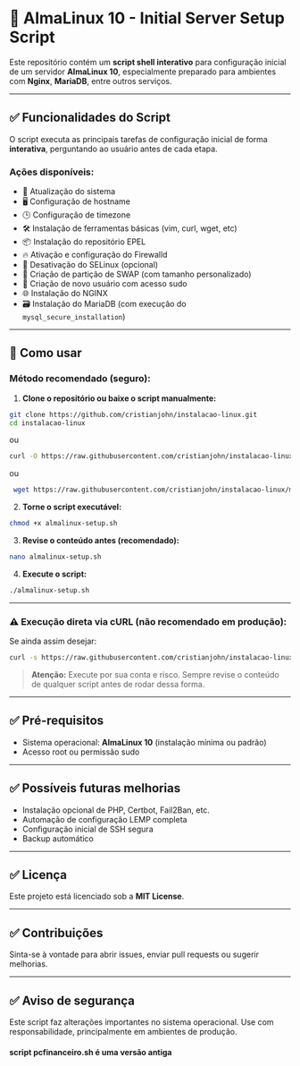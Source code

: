 # 📌 AlmaLinux 10 - Initial Server Setup Script

Este repositório contém um **script shell interativo** para configuração inicial de um servidor **AlmaLinux 10**, especialmente preparado para ambientes com **Nginx**, **MariaDB**, entre outros serviços.

---

## ✅ Funcionalidades do Script

O script executa as principais tarefas de configuração inicial de forma **interativa**, perguntando ao usuário antes de cada etapa.

### Ações disponíveis:

- 🔄 Atualização do sistema
- 🖥️ Configuração de hostname
- 🕒 Configuração de timezone
- 🛠️ Instalação de ferramentas básicas (vim, curl, wget, etc)
- 📦 Instalação do repositório EPEL
- 🔥 Ativação e configuração do Firewalld
- 🚫 Desativação do SELinux (opcional)
- 💾 Criação de partição de SWAP (com tamanho personalizado)
- 👤 Criação de novo usuário com acesso sudo
- 🌐 Instalação do NGINX
- 🗃️ Instalação do MariaDB (com execução do `mysql_secure_installation`)

---

## 🚀 Como usar

### Método recomendado (seguro):

1. **Clone o repositório ou baixe o script manualmente:**

```bash
git clone https://github.com/cristianjohn/instalacao-linux.git
cd instalacao-linux
```

ou

```bash
curl -O https://raw.githubusercontent.com/cristianjohn/instalacao-linux/main/almalinux-setup.sh
```

ou

```bash
 wget https://raw.githubusercontent.com/cristianjohn/instalacao-linux/main/almalinux-setup.sh
 ```

2. **Torne o script executável:**

```bash
chmod +x almalinux-setup.sh
```

3. **Revise o conteúdo antes (recomendado):**

```bash
nano almalinux-setup.sh
```

4. **Execute o script:**

```bash
./almalinux-setup.sh
```

---

### ⚠️ Execução direta via cURL (não recomendado em produção):

Se ainda assim desejar:

```bash
curl -s https://raw.githubusercontent.com/cristianjohn/instalacao-linux/main/almalinux-setup.sh | bash -
```

> **Atenção:** Execute por sua conta e risco. Sempre revise o conteúdo de qualquer script antes de rodar dessa forma.

---

## ✅ Pré-requisitos

- Sistema operacional: **AlmaLinux 10** (instalação mínima ou padrão)
- Acesso root ou permissão sudo

---

## ✅ Possíveis futuras melhorias

- Instalação opcional de PHP, Certbot, Fail2Ban, etc.
- Automação de configuração LEMP completa
- Configuração inicial de SSH segura
- Backup automático

---

## ✅ Licença

Este projeto está licenciado sob a **MIT License**.

---

## ✅ Contribuições

Sinta-se à vontade para abrir issues, enviar pull requests ou sugerir melhorias.

---

## ✅ Aviso de segurança

Este script faz alterações importantes no sistema operacional. Use com responsabilidade, principalmente em ambientes de produção.






#### script pcfinanceiro.sh é uma versão antiga